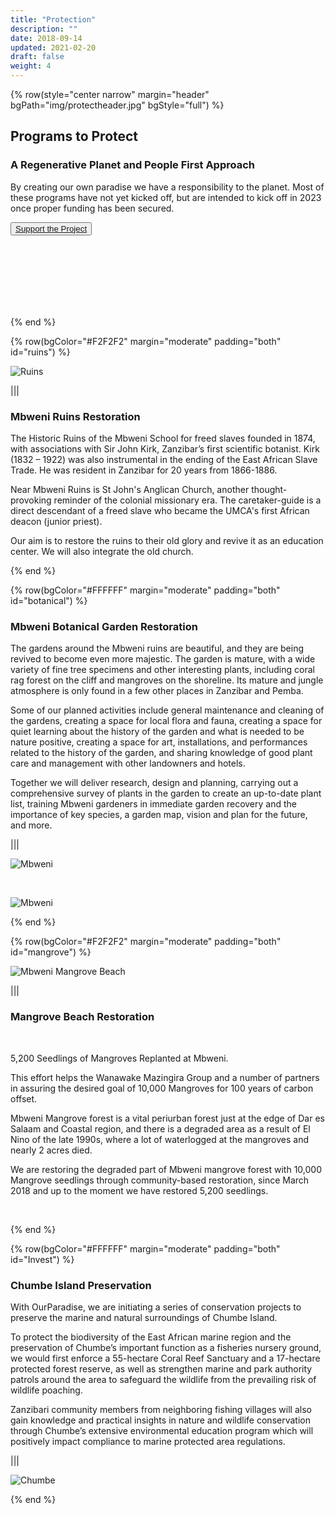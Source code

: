 ```yaml
---
title: "Protection"
description: ""
date: 2018-09-14
updated: 2021-02-20
draft: false
weight: 4
---
```


<!-- section 1 (JP) -->

{% row(style="center narrow" margin="header" bgPath="img/protectheader.jpg" bgStyle="full") %}

## Programs to Protect

### A Regenerative Planet and People First Approach

By creating our own paradise we have a responsibility to the planet. Most of these programs have not yet kicked off, but are intended to kick off in 2023 once proper funding has been secured.

  <button>[Support the Project](/action)</button>

<br>
<br>
<br>
<br>
<br>
<br>

{% end %}

<!-- section 2 (Fun beach) -->

{% row(bgColor="#F2F2F2" margin="moderate" padding="both" id="ruins") %}

![Ruins](img/mbweniruins3.jpeg#large)

|||

### Mbweni Ruins Restoration

<p>The Historic Ruins of the Mbweni School for freed slaves founded in 1874, with associations with Sir John Kirk, Zanzibar’s first scientific botanist. Kirk (1832 – 1922) was also instrumental in the ending of the East African Slave Trade. He was resident in Zanzibar for 20 years from 1866-1886.</p>

<p>Near Mbweni Ruins is St John's Anglican Church, another thought-provoking reminder of the colonial missionary era. The caretaker-guide is a direct descendant of a freed slave who became the UMCA's first African deacon (junior priest).</p>

<p>Our aim is to restore the ruins to their old glory and revive it as an education center. We will also integrate the old church.</p>

{% end %}

{% row(bgColor="#FFFFFF" margin="moderate" padding="both" id="botanical") %}

### Mbweni Botanical Garden Restoration

<p>The gardens around the Mbweni ruins are beautiful, and they are being revived to become even more majestic. The garden is mature, with a wide variety of fine tree specimens and other interesting plants, including coral rag forest on the cliff and mangroves on the shoreline. Its mature and jungle atmosphere is only found in a few other places in Zanzibar and Pemba.</p>

<p>Some of our planned activities include general maintenance and cleaning of the gardens, creating a space for local flora and fauna, creating a space for quiet learning about the history of the garden and what is needed to be nature positive, creating a space for art, installations, and performances related to the history of the garden, and sharing knowledge of good plant care and management with other landowners and hotels.</p>

<p>Together we will deliver research, design and planning, carrying out a comprehensive survey of plants in the garden to create an up-to-date plant list, training Mbweni gardeners in immediate garden recovery and the importance of key species, a garden map, vision and plan for the future, and more.</p>

|||

![Mbweni](img/mbweniprotection4.jpg#large)

<br>

![Mbweni](img/mbweniprotection1.jpeg#large)

{% end %}

{% row(bgColor="#F2F2F2" margin="moderate" padding="both" id="mangrove") %}

![Mbweni Mangrove Beach](img/mangrove_beach.png#large)

|||

### Mangrove Beach Restoration

​<p>​5,200 Seedlings of Mangroves Replanted at Mbweni.</p>

<p>This effort helps the Wanawake Mazingira Group and a number of partners in assuring the desired goal of 10,000 Mangroves for 100 years of carbon offset.</p>

<p>Mbweni Mangrove forest is a vital periurban forest just at the edge of Dar es Salaam and Coastal region, and there is a degraded area as a result of El Nino of the late 1990s, where a lot of waterlogged at the mangroves and nearly 2 acres died.</p>

<p>We are restoring the degraded part of Mbweni mangrove forest with 10,000 Mangrove seedlings through community-based restoration, since March 2018 and up to the moment we have restored 5,200 seedlings.</p>

<br>

{% end %}

{% row(bgColor="#FFFFFF" margin="moderate" padding="both" id="Invest") %}

### Chumbe Island Preservation

<p>
With OurParadise, we are initiating a series of conservation projects to preserve the marine and natural surroundings of Chumbe Island.
</p>

<p>
To protect the biodiversity of the East African marine region and the preservation of Chumbe’s important function as a fisheries nursery ground, we would first enforce a 55-hectare Coral Reef Sanctuary and a 17-hectare protected forest reserve, as well as strengthen marine and park authority patrols around the area to safeguard the wildlife from the prevailing risk of wildlife poaching. 
</p>

<p>
Zanzibari community members from neighboring fishing villages will also gain knowledge and practical insights in nature and wildlife conservation through Chumbe’s extensive environmental education program which will positively impact compliance to marine protected area regulations.
</p>

|||

![Chumbe](img/chumbeprotection.png#large)

{% end %}